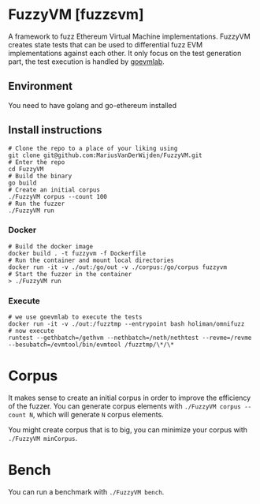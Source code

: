 # FuzzyVM [fuzz​ɛvm]

A framework to fuzz Ethereum Virtual Machine implementations.
FuzzyVM creates state tests that can be used to differential fuzz EVM implementations against each other.
It only focus on the test generation part, the test execution is handled by [goevmlab](https://github.com/holiman/goevmlab).

## Environment
You need to have golang and go-ethereum installed

## Install instructions

```shell
# Clone the repo to a place of your liking using
git clone git@github.com:MariusVanDerWijden/FuzzyVM.git
# Enter the repo
cd FuzzyVM
# Build the binary
go build
# Create an initial corpus
./FuzzyVM corpus --count 100  
# Run the fuzzer
./FuzzyVM run
```

### Docker 
```shell
# Build the docker image
docker build . -t fuzzyvm -f Dockerfile
# Run the container and mount local directories
docker run -it -v ./out:/go/out -v ./corpus:/go/corpus fuzzyvm
# Start the fuzzer in the container
> ./FuzzyVM run

``` 

### Execute 
```shell
# we use goevmlab to execute the tests
docker run -it -v ./out:/fuzztmp --entrypoint bash holiman/omnifuzz
# now execute
runtest --gethbatch=/gethvm --nethbatch=/neth/nethtest --revme=/revme --besubatch=/evmtool/bin/evmtool /fuzztmp/\*/\*
```

# Corpus
It makes sense to create an initial corpus in order to improve the efficiency of the fuzzer.
You can generate corpus elements with `./FuzzyVM corpus --count N`, which will generate `N` corpus elements.

You might create corpus that is to big, you can minimize your corpus with `./FuzzyVM minCorpus`.

# Bench 
You can run a benchmark with `./FuzzyVM bench`. 
